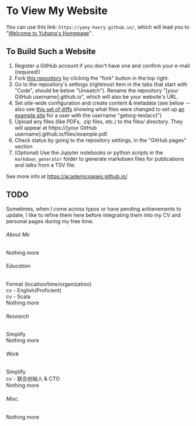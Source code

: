 # To View My Website

You can use this link: `https://yany-henry.github.io/`, which will lead you to "[Welcome to Yuhang's Homepage](https://yany-henry.github.io/)".

## To Build Such a Website

1. Register a GitHub account if you don't have one and confirm your e-mail (required!)
1. Fork [this repository](https://github.com/academicpages/academicpages.github.io) by clicking the "fork" button in the top right. 
1. Go to the repository's settings (rightmost item in the tabs that start with "Code", should be below "Unwatch"). Rename the repository "[your GitHub username].github.io", which will also be your website's URL.
1. Set site-wide configuration and create content & metadata (see below -- also see [this set of diffs](http://archive.is/3TPas) showing what files were changed to set up [an example site](https://getorg-testacct.github.io) for a user with the username "getorg-testacct")
1. Upload any files (like PDFs, .zip files, etc.) to the files/ directory. They will appear at https://[your GitHub username].github.io/files/example.pdf.  
1. Check status by going to the repository settings, in the "GitHub pages" section
1. (Optional) Use the Jupyter notebooks or python scripts in the `markdown_generator` folder to generate markdown files for publications and talks from a TSV file.

See more info at https://academicpages.github.io/

## TODO

Sometimes, when I come across typos or have pending achievements to update, I like to refine them here before integrating them into my CV and personal pages during my free time.

###### About Me
Nothing more  

###### Education
Format (location/time/organization)  
cv - English(Proficient)  
cv - Scala  
Nothing more  

###### Research
Simplify  
Nothing more  

###### Work
Simplify  
cv - 联合创始人 & CTO  
Nothing more  

###### Misc.
Nothing more  
